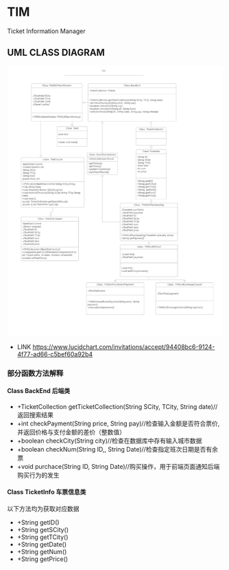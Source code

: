 # TIM

Ticket Information Manager

## UML CLASS DIAGRAM
![image](https://github.com/LeeYatSan/TIM/blob/master/TIM.svg)


- LINK https://www.lucidchart.com/invitations/accept/94408bc6-9124-4f77-ad66-c5bef60a92b4

### 部分函数方法解释

#### Class BackEnd 后端类
- +TicketCollection getTicketCollection(String SCity, TCity, String date)//返回搜索结果
- +int checkPayment(String price, String pay)//检查输入金额是否符合票价,并返回价格与支付金额的差价（整数值）
- +boolean checkCity(String city)//检查在数据库中存有输入城市数据
- +boolean checkNum(String ID,, String Date)//检查指定班次日期是否有余票
- +void purchace(String ID, String Date)//购买操作，用于前端页面通知后端购买行为的发生

#### Class TicketInfo 车票信息类
以下方法均为获取对应数据
- +String getID()
- +String getSCity()
- +String getTCity()
- +String  getDate()
- +String getNum()
- +String getPrice()

